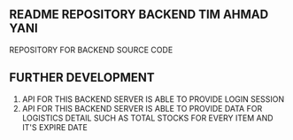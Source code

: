 ## README REPOSITORY BACKEND TIM AHMAD YANI

REPOSITORY FOR BACKEND SOURCE CODE

## FURTHER DEVELOPMENT

1. API FOR THIS BACKEND SERVER IS ABLE TO PROVIDE LOGIN SESSION
2. API FOR THIS BACKEND SERVER IS ABLE TO PROVIDE DATA FOR LOGISTICS DETAIL SUCH AS TOTAL STOCKS FOR EVERY ITEM AND IT'S EXPIRE DATE
